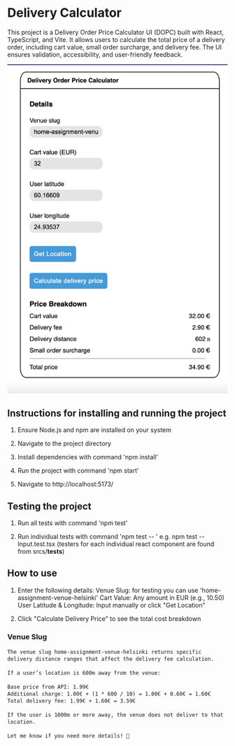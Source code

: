 # Delivery Calculator

This project is a Delivery Order Price Calculator UI (DOPC) built with React, TypeScript, and Vite. It allows users to calculate the total price of a delivery order, including cart value, small order surcharge, and delivery fee. The UI ensures validation, accessibility, and user-friendly feedback.

![login page](/public/dc.png)


## Instructions for installing and running the project 

1. Ensure Node.js and npm are installed on your system

2. Navigate to the project directory

3. Install dependencies with command 'npm install'

4. Run the project with command 'npm start'

5. Navigate to http://localhost:5173/


## Testing the project

1. Run all tests with command 'npm test'

2. Run individual tests with command 'npm test -- <testfile>' e.g. npm test -- Input.test.tsx (testers for each individual react component are found from srcs/__tests__)

## How to use

1. Enter the following details:
    Venue Slug: for testing you can use 'home-assignment-venue-helsinki'
    Cart Value: Any amount in EUR (e.g., 10.50)
    User Latitude & Longitude: Input manually or click "Get Location"
    
2. Click "Calculate Delivery Price" to see the total cost breakdown

### Venue Slug

    The venue slug home-assignment-venue-helsinki returns specific delivery distance ranges that affect the delivery fee calculation. 
    
    If a user’s location is 600m away from the venue:
    
    Base price from API: 1.99€
    Additional charge: 1.00€ + (1 * 600 / 10) = 1.00€ + 0.60€ = 1.60€
    Total delivery fee: 1.99€ + 1.60€ = 3.59€
    
    If the user is 1000m or more away, the venue does not deliver to that location.
    
    Let me know if you need more details! 🚀

